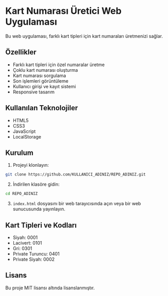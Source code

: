 # Kart Numarası Üretici Web Uygulaması

Bu web uygulaması, farklı kart tipleri için kart numaraları üretmenizi sağlar.

## Özellikler

- Farklı kart tipleri için özel numaralar üretme
- Çoklu kart numarası oluşturma
- Kart numarası sorgulama
- Son işlemleri görüntüleme
- Kullanıcı girişi ve kayıt sistemi
- Responsive tasarım

## Kullanılan Teknolojiler

- HTML5
- CSS3
- JavaScript
- LocalStorage

## Kurulum

1. Projeyi klonlayın:
```bash
git clone https://github.com/KULLANICI_ADINIZ/REPO_ADINIZ.git
```

2. İndirilen klasöre gidin:
```bash
cd REPO_ADINIZ
```

3. `index.html` dosyasını bir web tarayıcısında açın veya bir web sunucusunda yayınlayın.

## Kart Tipleri ve Kodları

- Siyah: 0001
- Lacivert: 0101
- Gri: 0301
- Private Turuncu: 0401
- Private Siyah: 0002

## Lisans

Bu proje MIT lisansı altında lisanslanmıştır. 
